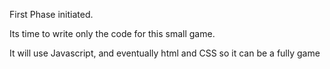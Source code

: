 First Phase initiated.

Its time to write only the code for this small game. 

It will use Javascript, and eventually html and CSS so it can be a fully game
